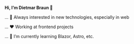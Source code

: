 **Hi, I’m Dietmar Braun 👋**

... 👀 Always interested in new technologies, especially in web 

... ❤️ Working at frontend projects

... 🌱 I’m currently learning Blazor, Astro, etc.

<!---
dietmar-braun/dietmar-braun is a ✨ special ✨ repository because its `README.md` (this file) appears on your GitHub profile.
You can click the Preview link to take a look at your changes.
--->
